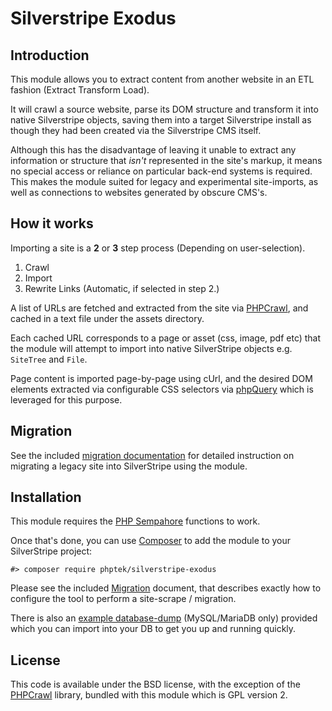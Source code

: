 # Silverstripe Exodus

## Introduction

This module allows you to extract content from another website in an ETL fashion (Extract Transform Load).

It will crawl a source website, parse its DOM structure and transform it into native Silverstripe objects, saving
them into a target Silverstripe install as though they had been created
via the Silverstripe CMS itself.

Although this has the disadvantage of leaving it unable to extract any information
or structure that _isn't_ represented in the site's markup, it means no special access
or reliance on particular back-end systems is required. This makes the module suited
for legacy and experimental site-imports, as well as connections to websites generated
by obscure CMS's.

## How it works

Importing a site is a __2__ or __3__ step process (Depending on user-selection).

 1. Crawl
 2. Import
 3. Rewrite Links (Automatic, if selected in step 2.)
 
A list of URLs are fetched and extracted from the site via [PHPCrawl](http://cuab.de/),
and cached in a text file under the assets directory.

Each cached URL corresponds to a page or asset (css, image, pdf etc) that the module
will attempt to import into native SilverStripe objects e.g. `SiteTree` and `File`.

Page content is imported page-by-page using cUrl, and the desired DOM elements
extracted via configurable CSS selectors via [phpQuery](https://github.com/electrolinux/phpquery)
which is leveraged for this purpose.

## Migration

See the included [migration documentation](docs/en/migration.md) for detailed
instruction on migrating a legacy site into SilverStripe using the module.

## Installation

This module requires the [PHP Sempahore](https://www.php.net/manual/en/sem.installation.php)
functions to work.

Once that's done, you can use [Composer](http://getcomposer.org) to add the module
to your SilverStripe project:

    #> composer require phptek/silverstripe-exodus

Please see the included [Migration](docs/en/migration.md) document, that describes
exactly how to configure the tool to perform a site-scrape / migration.

There is also an [example database-dump](docs/en/example.sql) (MySQL/MariaDB only)
provided which you can import into your DB to get you up and running quickly.

## License

This code is available under the BSD license, with the exception of the [PHPCrawl](https://github.com/crispy-computing-machine/phpcrawl/)
library, bundled with this module which is GPL version 2.
